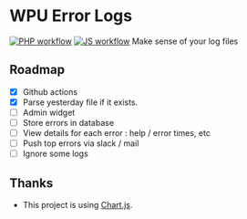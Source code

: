 # WPU Error Logs

[![PHP workflow](https://github.com/WordPressUtilities/wpuerrorlogs/actions/workflows/php.yml/badge.svg 'PHP workflow')](https://github.com/WordPressUtilities/wpuerrorlogs/actions) [![JS workflow](https://github.com/WordPressUtilities/wpuerrorlogs/actions/workflows/js.yml/badge.svg 'JS workflow')](https://github.com/WordPressUtilities/wpuerrorlogs/actions)
Make sense of your log files


## Roadmap

- [x] Github actions
- [x] Parse yesterday file if it exists.
- [ ] Admin widget
- [ ] Store errors in database
- [ ] View details for each error : help / error times, etc
- [ ] Push top errors via slack / mail
- [ ] Ignore some logs

## Thanks

- This project is using [Chart.js](https://github.com/chartjs/Chart.js).
